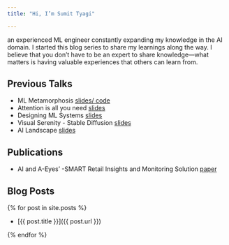 ```yaml
---
title: "Hi, I’m Sumit Tyagi"

---
```


an experienced ML engineer constantly expanding my knowledge in the AI domain. I started this blog series to share my learnings along the way. I believe that you don’t have to be an expert to share knowledge—what matters is having valuable experiences that others can learn from.

## Previous Talks

- ML Metamorphosis [slides/ code](https://github.com/tyagi-py/demystifying-mlops-and-kubernetes)
- Attention is all you need [slides](https://docs.google.com/presentation/d/1xWoTK1sRsmXeBLryehTtPsgzQxdSWUyrJg8sx6qQ4vY/edit#slide=id.g2856d89ff8b_0_300)
- Designing ML Systems [slides](https://docs.google.com/presentation/d/1dX1aXxFSEgpK7-fVzHtBK9BvftPmWQre/edit?usp=drive_link&ouid=101571249051566771191&rtpof=true&sd=true)
- Visual Serenity - Stable Diffusion [slides](https://docs.google.com/presentation/d/1vt742ywhmILhiJJsyAoQNahsytwOhhTiYJz4riq5x1A/edit#slide=id.g264f1643ef9_0_87)
- AI Landscape [slides](https://docs.google.com/presentation/d/1kMl2vn8wMvCsZa_aLsgfHuQTw8P4TP5r/edit#slide=id.p64)

## Publications

- AI and A-Eyes’ -SMART Retail Insights and Monitoring
Solution [paper](https://www.mrsi.co.in/mrsi_data/events/programme/nov-2022/1668484404211.pdf)

## Blog Posts

{% for post in site.posts %}

- [{{ post.title }}]({{ post.url }})

{% endfor %}
